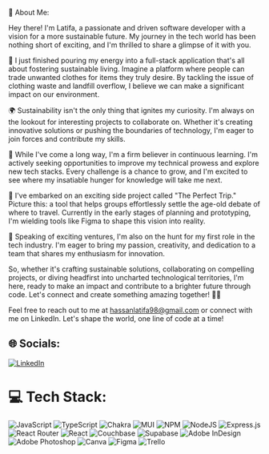 💫 About Me:

Hey there! I'm Latifa, a passionate and driven software developer with a vision for a more sustainable future. My journey in the tech world has been nothing short of exciting, and I'm thrilled to share a glimpse of it with you.

🔭 I just finished pouring my energy into a full-stack application that's all about fostering sustainable living. Imagine a platform where people can trade unwanted clothes for items they truly desire. By tackling the issue of clothing waste and landfill overflow, I believe we can make a significant impact on our environment.

🌍 Sustainability isn't the only thing that ignites my curiosity. I'm always on the lookout for interesting projects to collaborate on. Whether it's creating innovative solutions or pushing the boundaries of technology, I'm eager to join forces and contribute my skills.

🤝 While I've come a long way, I'm a firm believer in continuous learning. I'm actively seeking opportunities to improve my technical prowess and explore new tech stacks. Every challenge is a chance to grow, and I'm excited to see where my insatiable hunger for knowledge will take me next.

🚀 I've embarked on an exciting side project called "The Perfect Trip." Picture this: a tool that helps groups effortlessly settle the age-old debate of where to travel. Currently in the early stages of planning and prototyping, I'm wielding tools like Figma to shape this vision into reality.

🌟 Speaking of exciting ventures, I'm also on the hunt for my first role in the tech industry. I'm eager to bring my passion, creativity, and dedication to a team that shares my enthusiasm for innovation.

So, whether it's crafting sustainable solutions, collaborating on compelling projects, or diving headfirst into uncharted technological territories, I'm here, ready to make an impact and contribute to a brighter future through code. Let's connect and create something amazing together! 🚀🌱

Feel free to reach out to me at hassanlatifa98@gmail.com or connect with me on LinkedIn. Let's shape the world, one line of code at a time!

## 🌐 Socials:
[![LinkedIn](https://img.shields.io/badge/LinkedIn-%230077B5.svg?logo=linkedin&logoColor=white)](https://www.linkedin.com/in/latifa-hassan-40566b227/) 

# 💻 Tech Stack:
![JavaScript](https://img.shields.io/badge/javascript-%23323330.svg?style=for-the-badge&logo=javascript&logoColor=%23F7DF1E) ![TypeScript](https://img.shields.io/badge/typescript-%23007ACC.svg?style=for-the-badge&logo=typescript&logoColor=white) ![Chakra](https://img.shields.io/badge/chakra-%234ED1C5.svg?style=for-the-badge&logo=chakraui&logoColor=white) ![MUI](https://img.shields.io/badge/MUI-%230081CB.svg?style=for-the-badge&logo=material-ui&logoColor=white) ![NPM](https://img.shields.io/badge/NPM-%23000000.svg?style=for-the-badge&logo=npm&logoColor=white) ![NodeJS](https://img.shields.io/badge/node.js-6DA55F?style=for-the-badge&logo=node.js&logoColor=white) ![Express.js](https://img.shields.io/badge/express.js-%23404d59.svg?style=for-the-badge&logo=express&logoColor=%2361DAFB) ![React Router](https://img.shields.io/badge/React_Router-CA4245?style=for-the-badge&logo=react-router&logoColor=white) ![React](https://img.shields.io/badge/react-%2320232a.svg?style=for-the-badge&logo=react&logoColor=%2361DAFB) ![Couchbase](https://img.shields.io/badge/Couchbase-EA2328?style=for-the-badge&logo=couchbase&logoColor=white) 	![Supabase](https://img.shields.io/badge/Supabase-3ECF8E?style=for-the-badge&logo=supabase&logoColor=white) ![Adobe InDesign](https://img.shields.io/badge/Adobe%20InDesign-49021F?style=for-the-badge&logo=adobeindesign&logoColor=white) ![Adobe Photoshop](https://img.shields.io/badge/adobephotoshop-%2331A8FF.svg?style=for-the-badge&logo=adobephotoshop&logoColor=white) ![Canva](https://img.shields.io/badge/Canva-%2300C4CC.svg?style=for-the-badge&logo=Canva&logoColor=white) 	![Figma](https://img.shields.io/badge/figma-%23F24E1E.svg?style=for-the-badge&logo=figma&logoColor=white) ![Trello](https://img.shields.io/badge/Trello-%23026AA7.svg?style=for-the-badge&logo=Trello&logoColor=white)
